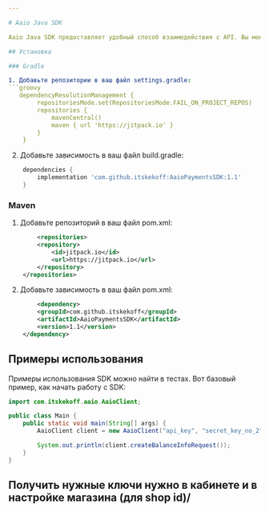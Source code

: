 ```yaml
---

# Aaio Java SDK

Aaio Java SDK предоставляет удобный способ взаимодействия с API. Вы можете найти примеры использования в тестах.

## Установка

### Gradle

1. Добавьте репозитории в ваш файл settings.gradle:
```groovy
   dependencyResolutionManagement {
        repositoriesMode.set(RepositoriesMode.FAIL_ON_PROJECT_REPOS)
        repositories {
            mavenCentral()
            maven { url 'https://jitpack.io' }
        }
    }
```    

2. Добавьте зависимость в ваш файл build.gradle:
```groovy
    dependencies {
        implementation 'com.github.itskekoff:AaioPaymentsSDK:1.1'
    }
```    

### Maven

1. Добавьте репозиторий в ваш файл pom.xml:
```xml
        <repositories>
        <repository>
            <id>jitpack.io</id>
            <url>https://jitpack.io</url>
        </repository>
    </repositories>
```    

2. Добавьте зависимость в ваш файл pom.xml:
```xml
        <dependency>
        <groupId>com.github.itskekoff</groupId>
        <artifactId>AaioPaymentsSDK</artifactId>
        <version>1.1</version>
    </dependency>
```    

## Примеры использования

Примеры использования SDK можно найти в тестах. Вот базовый пример, как начать работу с SDK:

```java
import com.itskekoff.aaio.AaioClient;

public class Main {
    public static void main(String[] args) {
        AaioClient client = new AaioClient("api_key", "secret_key_no_2", "shop_id");

        System.out.println(client.createBalanceInfoRequest());
    }
}
```

Получить нужные ключи нужно в кабинете и в настройке магазина (для shop id)/
---
```

